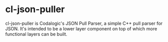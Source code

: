 cl-json-puller
==============

cl-json-puller is Codalogic's JSON Pull Parser, a simple C++ pull parser for JSON.  It's intended to be a lower layer component on top of which more functional layers can be built.